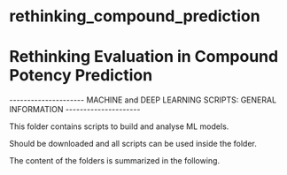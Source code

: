 # rethinking_compound_prediction
# Rethinking Evaluation in Compound Potency Prediction

--------------------- MACHINE and DEEP LEARNING SCRIPTS: GENERAL INFORMATION ---------------------

This folder contains scripts to build and analyse ML models. 

Should be downloaded and all scripts can be used inside the folder.

The content of the folders is summarized in the following.

